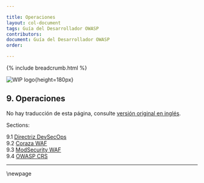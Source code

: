 ```yaml
---

title: Operaciones
layout: col-document
tags: Guía del Desarrollador OWASP
contributors:
document: Guía del Desarrollador OWASP
order:

---
```


{% include breadcrumb.html %}

![WIP logo](../../assets/images/dg_wip.png "Trabajo en curso"){height=180px}

## 9. Operaciones

No hay traducción de esta página, consulte [versión original en inglés][release1100].

Sections:

9.1 [Directriz DevSecOps](#directriz-devsecops)  
9.2 [Coraza WAF](#coraza-waf)  
9.3 [ModSecurity WAF](#modsecurity-waf)  
9.4 [OWASP CRS](#owasp-crs)  

----

[release1100]: https://github.com/OWASP/www-project-developer-guide/blob/main/release/11-operations/toc.md

\newpage
